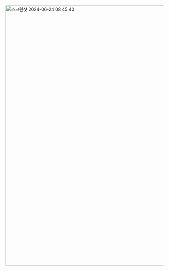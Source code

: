 <img width="830" alt="스크린샷 2024-06-24 08 45 40" src="https://github.com/jongwon1004/MunchyMarket/assets/106206924/a8a4cb93-ffaa-421e-9051-88265a3c521c">
